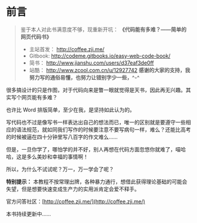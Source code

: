 前言
===

> 鉴于本人对此书满意度不够，现重新开坑：
> **《代码能有多难？——简单的网页代码书》**
> * 主站首发： http://coffee.zji.me/
> * Gitbook: http://codeme.gitbooks.io/easy-web-code-book/
> * 简书： http://www.jianshu.com/users/d37eaf3de0ff
> * 站酷： http://www.zcool.com.cn/u/12927742
> **感谢的大家的支持，我努力写的通俗易懂，也努力让错别字少一些，^-^**

很多搞设计的只是作图，对于代码向来是瞥一眼就觉得是天书，因此再无兴趣。其实写个网页能有多难？

也许比 Word 排版简单，至少在我，是坚持如此认为的。

写代码也不过是像写书一样表达出自己的想法而已，唯一的区别就是要遵守一些相应的语法规范，就如同我们写作的时候要注意不要写病句一样，难么？还能比高考的时候被逼在四十分钟里写八百字的作文难么……

但是，一旦你学了，哪怕学的并不好，别人再想在代码方面忽悠你就难了，喵哈哈，这是多么美妙和幸福的事情啊！

所以，为什么不试试呢？万一，万一学会了呢？

**特别提示：** 本教程不按常理出牌，各种暴力通行，想借此获得理论基础的可能会失望，但是想要快速变成生产力的实用派肯定会爱不释手。

官方问答社区：[http://coffee.zji.me/](http://coffee.zji.me/)

本书持续更新中……